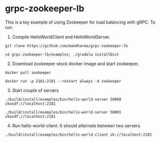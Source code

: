 # grpc-zookeeper-lb
This is a toy example of using Zookeeper for load balancing with gRPC. To run:
1. Compile HelloWorldClient and HelloWorldServer.

```git clone https://github.com/makdharma/grpc-zookeeper-lb```

```cd grpc-zookeeper-lb/examples; ./gradelw installDist```

2. Download zookeeper stock docker image and start zookeeper.

```docker pull zookeeper```

```docker run -p 2181:2181 --restart always -d zookeeper```

3. Start couple of servers

```./build/install/examples/bin/hello-world-server 50000 zkasdf://localhost:2181```

```./build/install/examples/bin/hello-world-server 50001 zkasdf://localhost:2181```

4. Run hello-world-client. It should alternate between two servers.

```./build/install/examples/bin/hello-world-client zk://localhost:2181```

